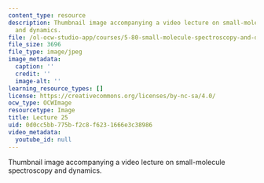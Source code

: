 ```yaml
---
content_type: resource
description: Thumbnail image accompanying a video lecture on small-molecule spectroscopy
  and dynamics.
file: /ol-ocw-studio-app/courses/5-80-small-molecule-spectroscopy-and-dynamics-fall-2008/0d0cc5bb775bf2c8f6231666e3c38986_mit5_80f08lec25_th.jpg
file_size: 3696
file_type: image/jpeg
image_metadata:
  caption: ''
  credit: ''
  image-alt: ''
learning_resource_types: []
license: https://creativecommons.org/licenses/by-nc-sa/4.0/
ocw_type: OCWImage
resourcetype: Image
title: Lecture 25
uid: 0d0cc5bb-775b-f2c8-f623-1666e3c38986
video_metadata:
  youtube_id: null
---
```

Thumbnail image accompanying a video lecture on small-molecule spectroscopy and dynamics.